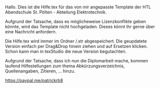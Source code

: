 Hallo.
Dies ist die Hilfe.tex für das von mir angepasste Template der HTL Abendschule St. Pölten - Abteilung Elektrotechnik.

Aufgrund der Tatsache, dass es möglicheweise Lizenzkonflikte geben könnte, wird das Template nicht hochgeladen. Dieses könnt ihr gerne über eine Nachricht anfordern.

Die Hilfe.tex wird immer im Ordner /.str abgespeichert.
Die geupdatete Version einfach per Drag&Drop hinein ziehen und auf Ersetzen klicken. Schon kann man in texStudio die neue Version begutachten.

Aufgrund der Tatsache, dass ich nun die Diplomarbeit mache, kommen laufend Hilfestellungen zum thema Abkürzungsverzeichnis, Quellenangaben, Zitieren, ... hinzu.


https://paypal.me/patrickrb8
